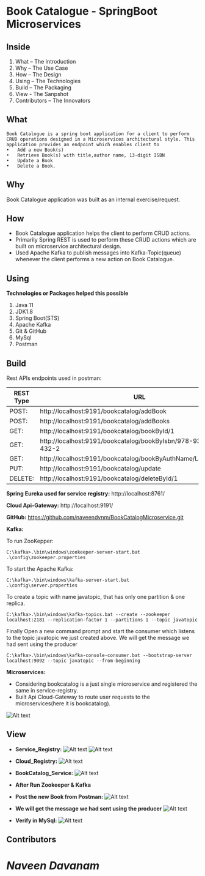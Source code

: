 # Book Catalogue - SpringBoot Microservices

## Inside

1.	What – The Introduction
2.	Why – The Use Case
3.	How – The Design
4.	Using – The Technologies
5.	Build – The Packaging
6.	View -  The Sanpshot
7.	Contributors – The Innovators

## What
    Book Catalogue is a spring boot application for a client to perform CRUD operations designed in a Microservices architectural style. This application provides an endpoint which enables client to 
    •	Add a new Book(s)
    •	Retrieve Book(s) with title,author name, 13-digit ISBN
    •	Update a Book
    •	Delete a Book.

## Why
Book Catalogue application was built as an internal exercise/request.

## How 
- Book Catalogue application helps the client to perform CRUD actions. 
- Primarily Spring REST is used to perform these CRUD actions which are built on microservice architectural design.
- Used Apache Kafka to publish messages into Kafka-Topic(queue) whenever the client performs a new action on Book Catalogue.

## Using
**Technologies or Packages helped this possible**
1.	Java 11
2.	JDK1.8
3.	Spring Boot(STS)
4.	Apache Kafka
5.	Git & GitHub
6.	MySql
7.	Postman

## Build 

Rest APIs endpoints used in postman:

| REST Type| URL |
| ------ | ------ |
| POST: 		| http://localhost:9191/bookcatalog/addBook |
| POST: 		| http://localhost:9191/bookcatalog/addBooks |
| GET: 		    | http://localhost:9191/bookcatalog/bookById/1 |
| GET: 		    | http://localhost:9191/bookcatalog/bookByIsbn/978-93-8067-432-2 |
| GET:		    | http://localhost:9191/bookcatalog/bookByAuthName/Lalit%20Kumar |
| PUT: 		    | http://localhost:9191/bookcatalog/update |
| DELETE: 	    | http://localhost:9191/bookcatalog/deleteById/1 |
	
**Spring Eureka used for service registry:**
    http://localhost:8761/

**Cloud Api-Gateway:**
	http://localhost:9191/

**GitHub:**
	https://github.com/naveendvnm/BookCatalogMicroservice.git

**Kafka:**

To run ZooKepper:

    C:\kafka>.\bin\windows\zookeeper-server-start.bat .\config\zookeeper.properties

To start the Apache Kafka:

    C:\kafka>.\bin\windows\kafka-server-start.bat .\config\server.properties

To create a topic with name javatopic, that has only one partition & one replica.

    C:\kafka>.\bin\windows\kafka-topics.bat --create --zookeeper localhost:2181 --replication-factor 1 --partitions 1 --topic javatopic

Finally Open a new command prompt and start the consumer which listens to the topic javatopic we just created above. We will get the message we had sent using the producer

    C:\kafka>.\bin\windows\kafka-console-consumer.bat --bootstrap-server localhost:9092 --topic javatopic --from-beginning

**Microservices:**

- Considering bookcatalog is a just single microservice and registered the same in service-registry.
- Built Api Cloud-Gateway to route user requests to the microservices(here it is bookcatalog).

![Alt text](C:\Users\Lenovo\Desktop\TCS\ImagesforReadMe\MSArch.png?raw=true "Optional Title")

## View


- **Service_Registry:**
![Alt text](C:\Users\Lenovo\Desktop\TCS\ImagesforReadMe\ServRegi#1.png?raw=true "Optional Title")
![Alt text](C:\Users\Lenovo\Desktop\TCS\ImagesforReadMe\ServRegi#2.png?raw=true "Optional Title")

- **Cloud_Registry:**
![Alt text](C:\Users\Lenovo\Desktop\TCS\ImagesforReadMe\CloudRegi#1.png?raw=true "Optional Title")

- **BookCatalog_Service:**
![Alt text](C:\Users\Lenovo\Desktop\TCS\ImagesforReadMe\BookCat#1.png?raw=true "Optional Title")

- **After Run Zookeeper & Kafka**

- **Post the new Book from Postman:**
![Alt text](C:\Users\Lenovo\Desktop\TCS\ImagesforReadMe\PostMan#1.png?raw=true "Optional Title")

- **We will get the message we had sent using the producer**
![Alt text](C:\Users\Lenovo\Desktop\TCS\ImagesforReadMe\Kafka#1.png?raw=true "Optional Title")

- **Verify in MySql:**
![Alt text](C:\Users\Lenovo\Desktop\TCS\ImagesforReadMe\MySql#1.png?raw=true "Optional Title")

## Contributors

# *Naveen Davanam*
